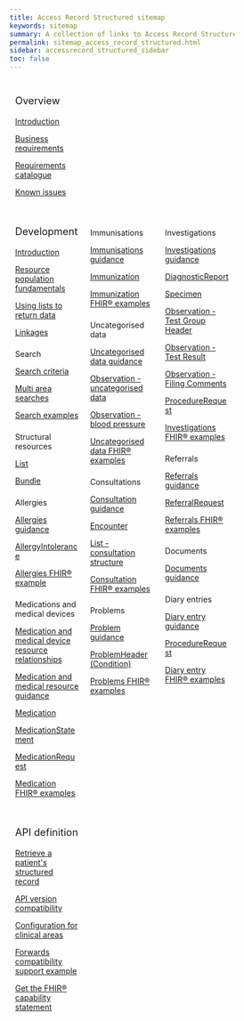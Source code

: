 ```yaml
---
title: Access Record Structured sitemap
keywords: sitemap
summary: A collection of links to Access Record Structured information
permalink: sitemap_access_record_structured.html
sidebar: accessrecord_structured_sidebar
toc: false
---
```

<style>
* {
  box-sizing: border-box;
}

/*Create three equal columns that floats next to each other*/
.column {
  float: left;
  width: 33.33%;
  padding: 10px;

}

/*Clear floats after the columns*/
.row:after {
  content: "";
  display: table;
  clear: both;
}
</style>
<div class="row">
  <div class="column">
   <p style="font-size:18px">Overview</p>
     <p><a href="accessrecord_structured.html">Introduction</a></p>
     <p><a href="accessrecord_structured_requirements.html">Business requirements</a></p>
  <p><a href="pages/accessrecord_structured/GP%20Connect%20Req%20Cat%20-%20Access%20Record%20Structured%20Data%20v2.1.xlsx">Requirements catalogue</a></p>
     <p><a href="accessrecord_structured_known_issues.html">Known issues</a></p>
  </div>
</div>

<div class="row">
  <div class="column">
    <p style="font-size:18px">Development</p>
 <p><a href="accessrecord_structured_development.html">Introduction</a></p>
     <p><a href="accessrecord_structured_development_resources_overview.html">Resource population fundamentals</a></p>
  <p><a href="accessrecord_structured_development_lists_for_message_structure.html">Using lists to return data</a></p>
 <p><a href="accessrecord_structured_development_linkages.html">Linkages</a></p>
 <p style="padding-top:8px">Search</p>
   <p><a href="accessrecord_structured_development_search.html">Search criteria</a></p>
   <p><a href="accessrecord_structured_development_searchmultiareasearches.html">Multi area searches</a></p>
   <p><a href="accessrecord_structured_development_searchExamples.html">Search examples</a></p>
 <p style="padding-top:8px">Structural resources</p>
 <p><a href="accessrecord_structured_development_list.html">List</a></p>
 <p><a href="accessrecord_structured_development_bundle.html">Bundle</a></p>
 <p style="padding-top:8px">Allergies</p>
 <p><a href="accessrecord_structured_development_allergies_guidance.html">Allergies guidance</a></p>
 <p><a href="accessrecord_structured_development_allergyintolerance.html">AllergyIntolerance</a></p>
 <p><a href="accessrecord_structured_development_fhir_examples_allergies.html">Allergies FHIR&reg; example</a></p>
 <p style="padding-top:8px">Medications and medical devices</p>
 <p><a href="accessrecord_structured_development_medication_resource_relationships.html">Medication and medical device resource relationships</a></p>
 <p><a href="accessrecord_structured_development_medication_guidance.html">Medication and medical resource guidance</a></p>
 <p><a href="accessrecord_structured_development_medication.html">Medication</a></p>
 <p><a href="accessrecord_structured_development_medicationstatement.html">MedicationStatement</a></p>
 <p><a href="accessrecord_structured_development_medicationrequest.html">MedicationRequest</a></p>
 <p><a href="accessrecord_structured_development_fhir_examples_medication.html">Medication FHIR&reg; examples</a></p>
  </div>
  <div class="column">
 <p style="padding-top:8px">Immunisations</p>
 <p><a href="accessrecord_structured_development_immunization_guidance.html">Immunisations guidance</a></p>
 <p><a href="accessrecord_structured_development_immunization.html">Immunization</a></p>
 <p><a href="accessrecord_structured_development_fhir_examples_immunizations.html">Immunization FHIR&reg; examples</a></p>
 <p style="padding-top:8px">Uncategorised data</p>
 <p><a href="accessrecord_structured_development_uncategorisedData_guidance.html">Uncategorised data guidance</a></p>
 <p><a href="accessrecord_structured_development_observation_uncategorisedData.html">Observation - uncategorised data</a></p>
 <p><a href="accessrecord_structured_development_observation_bloodPressure.html">Observation - blood pressure</a></p>
 <p><a href="accessrecord_structured_development_fhir_examples_uncategorised.html">Uncategorised data FHIR® examples</a></p>
 <p style="padding-top:8px">Consultations</p>
 <p><a href="accessrecord_structured_development_consultation_guidance.html">Consultation guidance</a></p>
 <p><a href="accessrecord_structured_development_encounter.html">Encounter</a></p>
 <p><a href="accessrecord_structured_development_list_consultation.html">List - consultation structure</a></p>
 <p><a href="accessrecord_structured_development_fhir_examples_consultations.html">Consultation FHIR&reg; examples</a></p>
 <p style="padding-top:8px">Problems</p>
 <p><a href="accessrecord_structured_development_problems_guidance.html">Problem guidance</a></p>
 <p><a href="accessrecord_structured_problems.html">ProblemHeader (Condition)</a></p>
 <p><a href="accessrecord_structured_development_fhir_examples_consultations.html">Problems FHIR® examples</a></p>
</div>
<div class="column">
  <p style="padding-top:8px">Investigations</p>
  <p><a href="accessrecord_structured_development_pathology_guidance.html">Investigations guidance</a></p>
  <p><a href="accessrecord_structured_development_DiagnosticReport.html">DiagnosticReport</a></p>
  <p><a href="accessrecord_structured_development_specimen.html">Specimen</a></p>
  <p><a href="accessrecord_structured_development_observation_testGroup.html">Observation - Test Group Header</a></p>
  <p><a href="accessrecord_structured_development_observation_testResult.html">Observation - Test Result</a></p>
  <p><a href="accessrecord_structured_development_observation_filingComments.html">Observation - Filing Comments</a></p>
  <p><a href="accessrecord_structured_development_ProcedureRequest.html">ProcedureRequest</a></p>
  <p><a href="accessrecord_structured_development_fhir_examples_pathology.html">Investigations FHIR&reg; examples</a></p>
  <p style="padding-top:8px">Referrals</p>
  <p><a href="accessrecord_structured_development_referralrequest_guidance.html">Referrals guidance</a></p>
  <p><a href="accessrecord_structured_development_referralrequest.html">ReferralRequest</a></p>
  <p><a href="accessrecord_structured_development_fhir_examples_referrals.html">Referrals FHIR&reg; examples</a></p>
  <p style="padding-top:8px">Documents</p>
  <p><a href="accessrecord_structured_development_documents_guidance.html">Documents guidance</a></p>
  <p style="padding-top:8px">Diary entries</p>
  <p><a href="accessrecord_structured_development_diaryentry_guidance.html">Diary entry guidance</a></p>
  <p><a href="accessrecord_structured_development_diaryentry.html">ProcedureRequest</a></p>
  <p><a href="accessrecord_structured_development_fhir_examples_diaryentries.html">Diary entry FHIR&reg; examples</a></p>
  </div>
</div>
<div class="row">
   <div class="column">
 <p style="font-size:18px">API definition</p>
 <p><a href="accessrecord_structured_development_retrieve_patient_record.html">Retrieve a patient's structured record</a></p>
 <p><a href="accessrecord_structured_development_version_compatibility.html">API version compatibility</a></p>
 <p><a href="accessrecord_structured_development_clinical_area_config.html">Configuration for clinical areas</a></p>
 <p><a href="accessrecord_structured_development_fhir_examples_forwards_consultations.html">Forwards compatibility support example</a></p>
  <p><a href="accessrecord_structured_get_the_fhir_capability_statement.html">Get the FHIR&reg; capability statement</a></p>
  </div>
</div>
